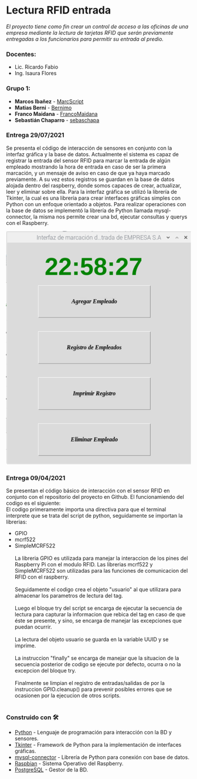 # Lectura RFID entrada
_El proyecto tiene como fin crear un control de acceso a las oficinas de una empresa mediante la lectura de tarjetas RFID que serán previamente entregadas a los funcionarios para permitir su entrada al predio._
### Docentes:
- Lic. Ricardo Fabio
- Ing. Isaura Flores
### Grupo 1: 

- **Marcos Ibañez** - [MarcScript](https://github.com/MarcScript) 
- **Matias Berni** - [Bernimo](https://github.com/Bernimo) 
- **Franco Maidana** - [FrancoMaidana](https://github.com/FrancoMaidana)
- **Sebastián Chaparro** - [sebaschapa](https://github.com/sebaschapa)
### Entrega 29/07/2021
Se presenta el código de interacción de sensores en conjunto con la interfaz gráfica y la base de datos. Actualmente el sistema es capaz de registrar la entrada del sensor RFID para marcar la entrada de algún empleado mostrando la hora de entrada en caso de ser la primera marcación, y un mensaje de aviso en caso de que ya haya marcado previamente. A su vez estos registros se guardan en la base de datos alojada dentro del raspberry, donde somos capaces de crear, actualizar, leer y eliminar sobre ella.
Para la interfaz gráfica se utilizó la librería de Tkinter, la cual es una librería para crear interfaces gráficas simples con Python con un enfoque orientado a objetos. Para realizar operaciones con la base de datos se implementó la librería de Python llamada mysql-connector, la misma nos permite crear una bd, ejecutar consultas y querys con el Raspberry.

![alt text](interfaz.png)
### Entrega 09/04/2021
Se presentan el código básico de interacción con el sensor RFID en conjunto con el repositorio del proyecto en Github.
El funcionamiendo del codigo es el siguiente:<br />
El codigo primeramente importa una directiva para que el terminal interprete que se trata del script de python, seguidamente se importan la librerias:<br />
- GPIO<br />
- mcrf522<br />
- SimpleMCRF522<br /><br />
La libreria GPIO es utilizada para manejar la interaccion de los pines del Raspberry Pi con el modulo RFID. Las librerias mcrf522 y SimpleMCRF522 son utilizadas para las funciones de comunicacion del RFID con el raspberry.<br /><br />
Seguidamente el codigo crea el objeto "usuario" al que utilizara para almacenar los parametros de lectura del tag.<br /><br />
Luego el bloque try del script se encarga de ejecutar la secuencia de lectura para capturar la informacion que rebica del tag en caso de que éste se presente, y sino, se encarga de manejar las excepciones que puedan ocurrir.<br /><br />
La lectura del objeto usuario se guarda en la variable UUID y se imprime.<br /><br />
La instruccion "finally" se encarga de manejar que la situacion de la secuencia posterior de codigo se ejecute por defecto, ocurra o no la excepcion del bloque try.<br /><br />
Finalmente se limpian el registro de entradas/salidas de por la instruccion GPIO.cleanup() para prevenir posibles errores que se ocasionen por la ejecucion de otros scripts.<br /><br />

### Construido con 🛠️
* [Python](https://www.python.org/downloads/windows/) - Lenguaje de programación para interacción con la BD y sensores.
* [Tkinter](https://docs.python.org/3/library/tkinter.html) - Framework de Python para la implementación de interfaces gráficas.
* [mysql-connector](https://dev.mysql.com/doc/connector-python/en/) - Librería de Python para conexión con base de datos.
* [Raspbian](https://www.raspberrypi.org/software/operating-systems/) - Sistema Operativo del Raspberry.
* [PostgreSQL](https://www.postgresql.org/) - Gestor de la BD.

